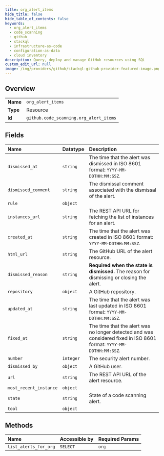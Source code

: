 ```yaml
---
title: org_alert_items
hide_title: false
hide_table_of_contents: false
keywords:
  - org_alert_items
  - code_scanning
  - github    
  - stackql
  - infrastructure-as-code
  - configuration-as-data
  - cloud inventory
description: Query, deploy and manage GitHub resources using SQL
custom_edit_url: null
image: /img/providers/github/stackql-github-provider-featured-image.png
---
```

  
    

## Overview
<table><tbody>
<tr><td><b>Name</b></td><td><code>org_alert_items</code></td></tr>
<tr><td><b>Type</b></td><td>Resource</td></tr>
<tr><td><b>Id</b></td><td><code>github.code_scanning.org_alert_items</code></td></tr>
</tbody></table>

## Fields
| Name | Datatype | Description |
|:-----|:---------|:------------|
| `dismissed_at` | `string` | The time that the alert was dismissed in ISO 8601 format: `YYYY-MM-DDTHH:MM:SSZ`. |
| `dismissed_comment` | `string` | The dismissal comment associated with the dismissal of the alert. |
| `rule` | `object` |  |
| `instances_url` | `string` | The REST API URL for fetching the list of instances for an alert. |
| `created_at` | `string` | The time that the alert was created in ISO 8601 format: `YYYY-MM-DDTHH:MM:SSZ`. |
| `html_url` | `string` | The GitHub URL of the alert resource. |
| `dismissed_reason` | `string` | **Required when the state is dismissed.** The reason for dismissing or closing the alert. |
| `repository` | `object` | A GitHub repository. |
| `updated_at` | `string` | The time that the alert was last updated in ISO 8601 format: `YYYY-MM-DDTHH:MM:SSZ`. |
| `fixed_at` | `string` | The time that the alert was no longer detected and was considered fixed in ISO 8601 format: `YYYY-MM-DDTHH:MM:SSZ`. |
| `number` | `integer` | The security alert number. |
| `dismissed_by` | `object` | A GitHub user. |
| `url` | `string` | The REST API URL of the alert resource. |
| `most_recent_instance` | `object` |  |
| `state` | `string` | State of a code scanning alert. |
| `tool` | `object` |  |
## Methods
| Name | Accessible by | Required Params |
|:-----|:--------------|:----------------|
| `list_alerts_for_org` | `SELECT` | `org` |
